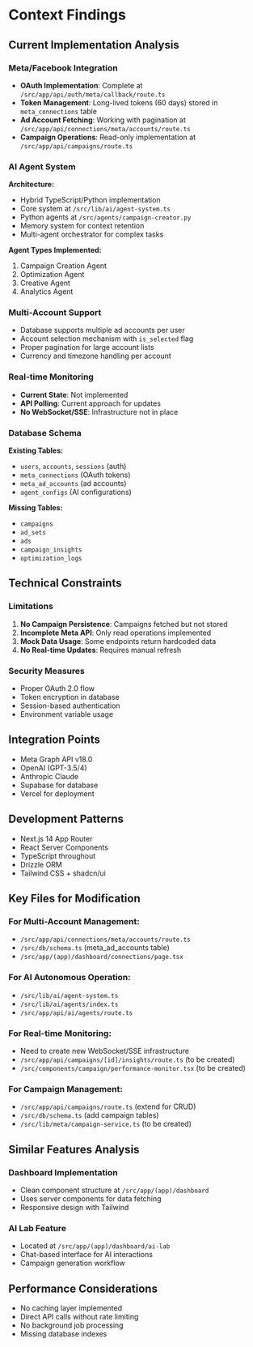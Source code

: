 # Context Findings

## Current Implementation Analysis

### Meta/Facebook Integration
- **OAuth Implementation**: Complete at `/src/app/api/auth/meta/callback/route.ts`
- **Token Management**: Long-lived tokens (60 days) stored in `meta_connections` table
- **Ad Account Fetching**: Working with pagination at `/src/app/api/connections/meta/accounts/route.ts`
- **Campaign Operations**: Read-only implementation at `/src/app/api/campaigns/route.ts`

### AI Agent System
**Architecture:**
- Hybrid TypeScript/Python implementation
- Core system at `/src/lib/ai/agent-system.ts`
- Python agents at `/src/agents/campaign-creator.py`
- Memory system for context retention
- Multi-agent orchestrator for complex tasks

**Agent Types Implemented:**
1. Campaign Creation Agent
2. Optimization Agent
3. Creative Agent
4. Analytics Agent

### Multi-Account Support
- Database supports multiple ad accounts per user
- Account selection mechanism with `is_selected` flag
- Proper pagination for large account lists
- Currency and timezone handling per account

### Real-time Monitoring
- **Current State**: Not implemented
- **API Polling**: Current approach for updates
- **No WebSocket/SSE**: Infrastructure not in place

### Database Schema
**Existing Tables:**
- `users`, `accounts`, `sessions` (auth)
- `meta_connections` (OAuth tokens)
- `meta_ad_accounts` (ad accounts)
- `agent_configs` (AI configurations)

**Missing Tables:**
- `campaigns`
- `ad_sets`
- `ads`
- `campaign_insights`
- `optimization_logs`

## Technical Constraints

### Limitations
1. **No Campaign Persistence**: Campaigns fetched but not stored
2. **Incomplete Meta API**: Only read operations implemented
3. **Mock Data Usage**: Some endpoints return hardcoded data
4. **No Real-time Updates**: Requires manual refresh

### Security Measures
- Proper OAuth 2.0 flow
- Token encryption in database
- Session-based authentication
- Environment variable usage

## Integration Points
- Meta Graph API v18.0
- OpenAI (GPT-3.5/4)
- Anthropic Claude
- Supabase for database
- Vercel for deployment

## Development Patterns
- Next.js 14 App Router
- React Server Components
- TypeScript throughout
- Drizzle ORM
- Tailwind CSS + shadcn/ui

## Key Files for Modification

### For Multi-Account Management:
- `/src/app/api/connections/meta/accounts/route.ts`
- `/src/db/schema.ts` (meta_ad_accounts table)
- `/src/app/(app)/dashboard/connections/page.tsx`

### For AI Autonomous Operation:
- `/src/lib/ai/agent-system.ts`
- `/src/lib/ai/agents/index.ts`
- `/src/app/api/ai/agents/route.ts`

### For Real-time Monitoring:
- Need to create new WebSocket/SSE infrastructure
- `/src/app/api/campaigns/[id]/insights/route.ts` (to be created)
- `/src/components/campaign/performance-monitor.tsx` (to be created)

### For Campaign Management:
- `/src/app/api/campaigns/route.ts` (extend for CRUD)
- `/src/db/schema.ts` (add campaign tables)
- `/src/lib/meta/campaign-service.ts` (to be created)

## Similar Features Analysis

### Dashboard Implementation
- Clean component structure at `/src/app/(app)/dashboard`
- Uses server components for data fetching
- Responsive design with Tailwind

### AI Lab Feature
- Located at `/src/app/(app)/dashboard/ai-lab`
- Chat-based interface for AI interactions
- Campaign generation workflow

## Performance Considerations
- No caching layer implemented
- Direct API calls without rate limiting
- No background job processing
- Missing database indexes